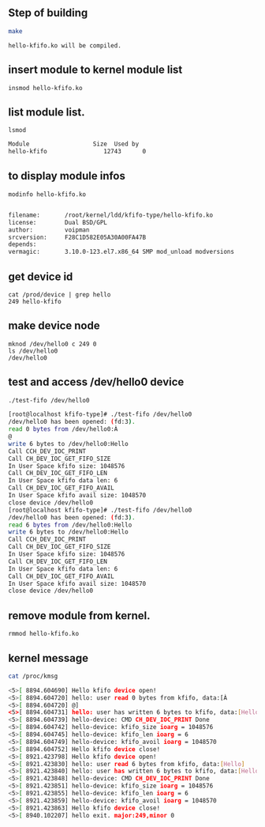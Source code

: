 Step of building
-----
```bash
make
```
	hello-kfifo.ko will be compiled.
## insert module to kernel module list
	insmod hello-kfifo.ko
## list module list.
	lsmod
```bash
Module                  Size  Used by
hello-kfifo                12743      0
```
## to display module infos
	modinfo hello-kfifo.ko
```bash

filename:       /root/kernel/ldd/kfifo-type/hello-kfifo.ko
license:        Dual BSD/GPL
author:         voipman
srcversion:     F28C1D582E05A30A00FA47B
depends:
vermagic:       3.10.0-123.el7.x86_64 SMP mod_unload modversions
```
## get device id
	cat /prod/device | grep hello
	249 hello-kfifo
## make device node
	mknod /dev/hello0 c 249 0
	ls /dev/hello0
	/dev/hello0
## test and access /dev/hello0 device
```bash
./test-fifo /dev/hello0

[root@localhost kfifo-type]# ./test-fifo /dev/hello0
/dev/hello0 has been opened: (fd:3).
read 0 bytes from /dev/hello0:À
@
write 6 bytes to /dev/hello0:Hello
Call CCH_DEV_IOC_PRINT
Call CH_DEV_IOC_GET_FIFO_SIZE
In User Space kfifo size: 1048576
Call CH_DEV_IOC_GET_FIFO_LEN
In User Space kfifo data len: 6
Call CH_DEV_IOC_GET_FIFO_AVAIL
In User Space kfifo avail size: 1048570
close device /dev/hello0
[root@localhost kfifo-type]# ./test-fifo /dev/hello0
/dev/hello0 has been opened: (fd:3).
read 6 bytes from /dev/hello0:Hello
write 6 bytes to /dev/hello0:Hello
Call CCH_DEV_IOC_PRINT
Call CH_DEV_IOC_GET_FIFO_SIZE
In User Space kfifo size: 1048576
Call CH_DEV_IOC_GET_FIFO_LEN
In User Space kfifo data len: 6
Call CH_DEV_IOC_GET_FIFO_AVAIL
In User Space kfifo avail size: 1048570
close device /dev/hello0
```
## remove module from kernel.
	rmmod hello-kfifo.ko
## kernel message
```bash
cat /proc/kmsg

<5>[ 8894.604690] Hello kfifo device open!
<5>[ 8894.604720] hello: user read 0 bytes from kfifo, data:[À
<5>[ 8894.604720] @]
<5>[ 8894.604731] hello: user has written 6 bytes to kfifo, data:[Hello]
<5>[ 8894.604739] hello-device: CMD CH_DEV_IOC_PRINT Done
<5>[ 8894.604742] hello-device: kfifo_size ioarg = 1048576
<5>[ 8894.604745] hello-device: kfifo_len ioarg = 6
<5>[ 8894.604749] hello-device: kfifo_avoil ioarg = 1048570
<5>[ 8894.604752] Hello kfifo device close!
<5>[ 8921.423798] Hello kfifo device open!
<5>[ 8921.423830] hello: user read 6 bytes from kfifo, data:[Hello]
<5>[ 8921.423840] hello: user has written 6 bytes to kfifo, data:[Hello]
<5>[ 8921.423848] hello-device: CMD CH_DEV_IOC_PRINT Done
<5>[ 8921.423851] hello-device: kfifo_size ioarg = 1048576
<5>[ 8921.423855] hello-device: kfifo_len ioarg = 6
<5>[ 8921.423859] hello-device: kfifo_avoil ioarg = 1048570
<5>[ 8921.423863] Hello kfifo device close!
<5>[ 8940.102207] hello exit. major:249,minor 0
```
